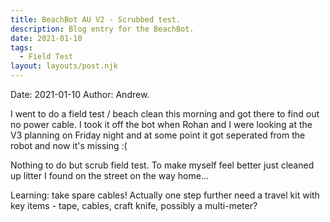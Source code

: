 ```yaml
---
title: BeachBot AU V2 - Scrubbed test.
description: Blog entry for the BeachBot.
date: 2021-01-10
tags:
  - Field Test
layout: layouts/post.njk
---
```

Date: 2021-01-10
Author: Andrew.

I went to do a field test / beach clean this morning and got there to find out no power cable. I took it off the bot when Rohan and I were looking at the V3 planning on Friday night and at some point it got seperated from the robot and now it's missing :(

Nothing to do but scrub field test. To make myself feel better just cleaned up litter I found on the street on the way home... 

Learning: take spare cables!  Actually one step further need a travel kit with key items - tape, cables, craft knife, possibly a multi-meter?